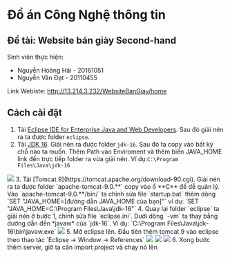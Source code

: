 # Đồ án Công Nghệ thông tin
## Đề tài: Website bán giày Second-hand

Sinh viên thực hiện:
 - Nguyễn Hoàng Hải - 20161051
 - Nguyễn Văn Đạt - 20110455

Link Webiste: http://13.214.3.232/WebsiteBanGiay/home

## Cách cài đặt
1. Tải [Eclipse IDE for Enterprise Java and Web Developers](https://www.eclipse.org/downloads/packages/release/2022-09/r/eclipse-ide-enterprise-java-and-web-developers). Sau đó giải nén ra ta được folder `eclipse`.
2. Tải [JDK 16](https://jdk.java.net/java-se-ri/16). Giải nén ra được folder `jdk-16`. Sau đó ta copy vào bất kỳ chỗ nào ta muốn. Thêm Path vào Enviroment và thêm biến JAVA_HOME link đến trực tiếp folder ra vừa giải nén. Ví dụ:`C:\Program Files\Java\jdk-16`
<img src="https://i.imgur.com/RlFijj7.png">
3. Tải [Tomcat 9](https://tomcat.apache.org/download-90.cgi). Giải nén ra ta được folder `apache-tomcat-9.0.**` copy vào ổ **C** để dễ quản lý. Vào `apache-tomcat-9.0.**/bin/` ta chỉnh sửa file `startup.bat` thêm dòng `SET "JAVA_HOME=[đường dẫn JAVA_HOME của bạn]"` ví dụ: `SET "JAVA_HOME=C:\Program Files\Java\jdk-16"`
4. Quay lại folder `eclipse` ta giải nén ở bước 1, chỉnh sửa file `eclipse.ini`. Dưới dòng `-vm` ta thay bằng dường dẫn đến *javaw* của `jdk-16`. Ví dụ: `C:\Program Files\Java\jdk-16\bin\javaw.exe`
<img src="https://i.imgur.com/BqvoxeD.png">
5. Mở eclipse lên. Đầu tiên thêm tomcat 9 vào eclipse theo thao tác `Eclipse -> Window -> References` <img src="https://i.imgur.com/sQhozLJ.png"> <img src="https://i.imgur.com/YoM77qF.png"> <img src="https://i.imgur.com/YtMnzxZ.png"> <ing src="https://i.imgur.com/Fk11UxS.png">
 6. Xong bước thêm server, giờ ta cần import project và chạy nó lên
